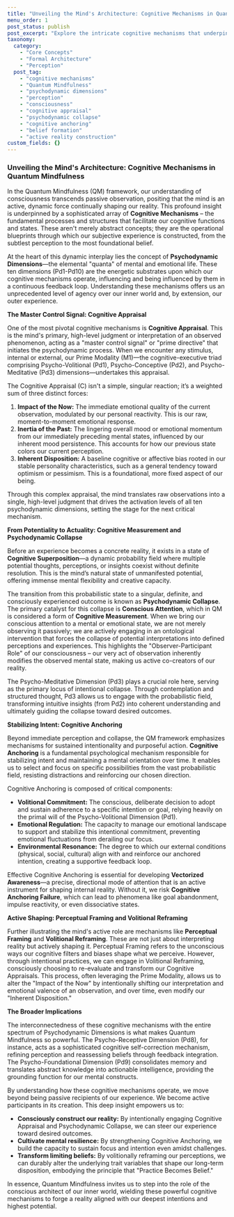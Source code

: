 ```yaml
---
title: "Unveiling the Mind's Architecture: Cognitive Mechanisms in Quantum Mindfulness"
menu_order: 1
post_status: publish
post_excerpt: "Explore the intricate cognitive mechanisms that underpin subjective reality within the Quantum Mindfulness framework. From perception to belief formation, discover how the mind actively shapes experience through processes like Cognitive Appraisal, Psychodynamic Collapse, and Cognitive Anchoring."
taxonomy:
  category:
    - "Core Concepts"
    - "Formal Architecture"
    - "Perception"
  post_tag:
    - "cognitive mechanisms"
    - "Quantum Mindfulness"
    - "psychodynamic dimensions"
    - "perception"
    - "consciousness"
    - "cognitive appraisal"
    - "psychodynamic collapse"
    - "cognitive anchoring"
    - "belief formation"
    - "active reality construction"
custom_fields: {}
---
```


### Unveiling the Mind's Architecture: Cognitive Mechanisms in Quantum Mindfulness

In the Quantum Mindfulness (QM) framework, our understanding of consciousness transcends passive observation, positing that the mind is an active, dynamic force continually shaping our reality. This profound insight is underpinned by a sophisticated array of **Cognitive Mechanisms** – the fundamental processes and structures that facilitate our cognitive functions and states. These aren't merely abstract concepts; they are the operational blueprints through which our subjective experience is constructed, from the subtlest perception to the most foundational belief.

At the heart of this dynamic interplay lies the concept of **Psychodynamic Dimensions**—the elemental "quanta" of mental and emotional life. These ten dimensions (Pd1-Pd10) are the energetic substrates upon which our cognitive mechanisms operate, influencing and being influenced by them in a continuous feedback loop. Understanding these mechanisms offers us an unprecedented level of agency over our inner world and, by extension, our outer experience.

**The Master Control Signal: Cognitive Appraisal**

One of the most pivotal cognitive mechanisms is **Cognitive Appraisal**. This is the mind's primary, high-level judgment or interpretation of an observed phenomenon, acting as a "master control signal" or "prime directive" that initiates the psychodynamic process. When we encounter any stimulus, internal or external, our Prime Modality (M1)—the cognitive-executive triad comprising Psycho-Volitional (Pd1), Psycho-Conceptive (Pd2), and Psycho-Meditative (Pd3) dimensions—undertakes this appraisal.

The Cognitive Appraisal (C) isn't a simple, singular reaction; it’s a weighted sum of three distinct forces:
1.  **Impact of the Now:** The immediate emotional quality of the current observation, modulated by our personal reactivity. This is our raw, moment-to-moment emotional response.
2.  **Inertia of the Past:** The lingering overall mood or emotional momentum from our immediately preceding mental states, influenced by our inherent mood persistence. This accounts for how our previous state colors our current perception.
3.  **Inherent Disposition:** A baseline cognitive or affective bias rooted in our stable personality characteristics, such as a general tendency toward optimism or pessimism. This is a foundational, more fixed aspect of our being.

Through this complex appraisal, the mind translates raw observations into a single, high-level judgment that drives the activation levels of all ten psychodynamic dimensions, setting the stage for the next critical mechanism.

**From Potentiality to Actuality: Cognitive Measurement and Psychodynamic Collapse**

Before an experience becomes a concrete reality, it exists in a state of **Cognitive Superposition**—a dynamic probability field where multiple potential thoughts, perceptions, or insights coexist without definite resolution. This is the mind’s natural state of unmanifested potential, offering immense mental flexibility and creative capacity.

The transition from this probabilistic state to a singular, definite, and consciously experienced outcome is known as **Psychodynamic Collapse**. The primary catalyst for this collapse is **Conscious Attention**, which in QM is considered a form of **Cognitive Measurement**. When we bring our conscious attention to a mental or emotional state, we are not merely observing it passively; we are actively engaging in an ontological intervention that forces the collapse of potential interpretations into defined perceptions and experiences. This highlights the "Observer-Participant Role" of our consciousness – our very act of observation inherently modifies the observed mental state, making us active co-creators of our reality.

The Psycho-Meditative Dimension (Pd3) plays a crucial role here, serving as the primary locus of intentional collapse. Through contemplation and structured thought, Pd3 allows us to engage with the probabilistic field, transforming intuitive insights (from Pd2) into coherent understanding and ultimately guiding the collapse toward desired outcomes.

**Stabilizing Intent: Cognitive Anchoring**

Beyond immediate perception and collapse, the QM framework emphasizes mechanisms for sustained intentionality and purposeful action. **Cognitive Anchoring** is a fundamental psychological mechanism responsible for stabilizing intent and maintaining a mental orientation over time. It enables us to select and focus on specific possibilities from the vast probabilistic field, resisting distractions and reinforcing our chosen direction.

Cognitive Anchoring is composed of critical components:
*   **Volitional Commitment:** The conscious, deliberate decision to adopt and sustain adherence to a specific intention or goal, relying heavily on the primal will of the Psycho-Volitional Dimension (Pd1).
*   **Emotional Regulation:** The capacity to manage our emotional landscape to support and stabilize this intentional commitment, preventing emotional fluctuations from derailing our focus.
*   **Environmental Resonance:** The degree to which our external conditions (physical, social, cultural) align with and reinforce our anchored intention, creating a supportive feedback loop.

Effective Cognitive Anchoring is essential for developing **Vectorized Awareness**—a precise, directional mode of attention that is an active instrument for shaping internal reality. Without it, we risk **Cognitive Anchoring Failure**, which can lead to phenomena like goal abandonment, impulse reactivity, or even dissociative states.

**Active Shaping: Perceptual Framing and Volitional Reframing**

Further illustrating the mind's active role are mechanisms like **Perceptual Framing** and **Volitional Reframing**. These are not just about interpreting reality but actively shaping it. Perceptual Framing refers to the unconscious ways our cognitive filters and biases shape what we perceive. However, through intentional practices, we can engage in Volitional Reframing, consciously choosing to re-evaluate and transform our Cognitive Appraisals. This process, often leveraging the Prime Modality, allows us to alter the "Impact of the Now" by intentionally shifting our interpretation and emotional valence of an observation, and over time, even modify our "Inherent Disposition."

**The Broader Implications**

The interconnectedness of these cognitive mechanisms with the entire spectrum of Psychodynamic Dimensions is what makes Quantum Mindfulness so powerful. The Psycho-Receptive Dimension (Pd8), for instance, acts as a sophisticated cognitive self-correction mechanism, refining perception and reassessing beliefs through feedback integration. The Psycho-Foundational Dimension (Pd9) consolidates memory and translates abstract knowledge into actionable intelligence, providing the grounding function for our mental constructs.

By understanding how these cognitive mechanisms operate, we move beyond being passive recipients of our experience. We become active participants in its creation. This deep insight empowers us to:
*   **Consciously construct our reality:** By intentionally engaging Cognitive Appraisal and Psychodynamic Collapse, we can steer our experience toward desired outcomes.
*   **Cultivate mental resilience:** By strengthening Cognitive Anchoring, we build the capacity to sustain focus and intention even amidst challenges.
*   **Transform limiting beliefs:** By volitionally reframing our perceptions, we can durably alter the underlying trait variables that shape our long-term disposition, embodying the principle that "Practice Becomes Belief."

In essence, Quantum Mindfulness invites us to step into the role of the conscious architect of our inner world, wielding these powerful cognitive mechanisms to forge a reality aligned with our deepest intentions and highest potential.